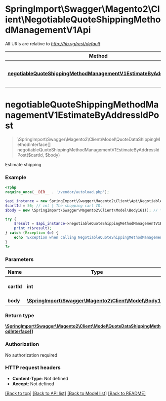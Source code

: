 # SpringImport\Swagger\Magento2\Client\NegotiableQuoteShippingMethodManagementV1Api

All URIs are relative to *http://hb.vg/rest/default*

Method | HTTP request | Description
------------- | ------------- | -------------
[**negotiableQuoteShippingMethodManagementV1EstimateByAddressIdPost**](NegotiableQuoteShippingMethodManagementV1Api.md#negotiableQuoteShippingMethodManagementV1EstimateByAddressIdPost) | **POST** /V1/negotiable-carts/{cartId}/estimate-shipping-methods-by-address-id | 


# **negotiableQuoteShippingMethodManagementV1EstimateByAddressIdPost**
> \SpringImport\Swagger\Magento2\Client\Model\QuoteDataShippingMethodInterface[] negotiableQuoteShippingMethodManagementV1EstimateByAddressIdPost($cartId, $body)



Estimate shipping

### Example
```php
<?php
require_once(__DIR__ . '/vendor/autoload.php');

$api_instance = new SpringImport\Swagger\Magento2\Client\Api\NegotiableQuoteShippingMethodManagementV1Api();
$cartId = 56; // int | The shopping cart ID.
$body = new \SpringImport\Swagger\Magento2\Client\Model\Body161(); // \SpringImport\Swagger\Magento2\Client\Model\Body161 | 

try {
    $result = $api_instance->negotiableQuoteShippingMethodManagementV1EstimateByAddressIdPost($cartId, $body);
    print_r($result);
} catch (Exception $e) {
    echo 'Exception when calling NegotiableQuoteShippingMethodManagementV1Api->negotiableQuoteShippingMethodManagementV1EstimateByAddressIdPost: ', $e->getMessage(), PHP_EOL;
}
?>
```

### Parameters

Name | Type | Description  | Notes
------------- | ------------- | ------------- | -------------
 **cartId** | **int**| The shopping cart ID. |
 **body** | [**\SpringImport\Swagger\Magento2\Client\Model\Body161**](../Model/\SpringImport\Swagger\Magento2\Client\Model\Body161.md)|  | [optional]

### Return type

[**\SpringImport\Swagger\Magento2\Client\Model\QuoteDataShippingMethodInterface[]**](../Model/QuoteDataShippingMethodInterface.md)

### Authorization

No authorization required

### HTTP request headers

 - **Content-Type**: Not defined
 - **Accept**: Not defined

[[Back to top]](#) [[Back to API list]](../../README.md#documentation-for-api-endpoints) [[Back to Model list]](../../README.md#documentation-for-models) [[Back to README]](../../README.md)

